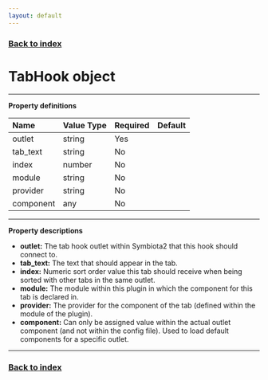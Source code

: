```yaml
---
layout: default
---
```


### [Back to index](./index.html)

# TabHook object

* * *

**Property definitions**

| Name          | Value Type  | Required | Default |
|:--------------|:------------|:---------|:--------|
| outlet        | string      | Yes      |         |
| tab_text      | string      | No       |         |
| index         | number      | No       |         |
| module        | string      | No       |         |
| provider      | string      | No       |         |
| component     | any         | No       |         |

* * *

**Property descriptions**

- **outlet:** The tab hook outlet within Symbiota2 that this hook should connect to.
- **tab_text:** The text that should appear in the tab.
- **index:** Numeric sort order value this tab should receive when being sorted with other tabs in the same outlet.
- **module:** The module within this plugin in which the component for this tab is declared in.
- **provider:** The provider for the component of the tab (defined within the module of the plugin).
- **component:** Can only be assigned value within the actual outlet component (and not within the config file). 
    Used to load default components for a specific outlet.

* * *

### [Back to index](./index.html)
